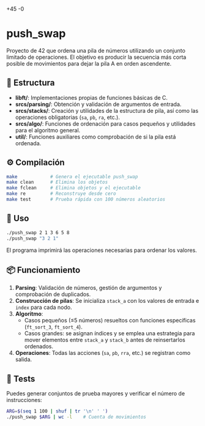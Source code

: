 +45
-0

# push_swap

Proyecto de 42 que ordena una pila de números utilizando un conjunto limitado de operaciones. El objetivo es producir la secuencia más corta posible de movimientos para dejar la pila A en orden ascendente.

## 🧱 Estructura

- **libft/**: Implementaciones propias de funciones básicas de C.
- **srcs/parsing/**: Obtención y validación de argumentos de entrada.
- **srcs/stacks/**: Creación y utilidades de la estructura de pila, así como las operaciones obligatorias (`sa`, `pb`, `ra`, etc.).
- **srcs/algo/**: Funciones de ordenación para casos pequeños y utilidades para el algoritmo general.
- **util/**: Funciones auxiliares como comprobación de si la pila está ordenada.

## ⚙️ Compilación

```bash
make            # Genera el ejecutable push_swap
make clean      # Elimina los objetos
make fclean     # Elimina objetos y el ejecutable
make re         # Reconstruye desde cero
make test       # Prueba rápida con 100 números aleatorios
```

## 🚀 Uso

```bash
./push_swap 2 1 3 6 5 8
./push_swap "3 2 1"
```

El programa imprimirá las operaciones necesarias para ordenar los valores.

## 📦 Funcionamiento

1. **Parsing**: Validación de números, gestión de argumentos y comprobación de duplicados.
2. **Construcción de pilas**: Se inicializa `stack_a` con los valores de entrada e `index` para cada nodo.
3. **Algoritmo**:
   - Casos pequeños (≤5 números) resueltos con funciones específicas (`ft_sort_3`, `ft_sort_4`).
   - Casos grandes: se asignan índices y se emplea una estrategia para mover elementos entre `stack_a` y `stack_b` antes de reinsertarlos ordenados.
4. **Operaciones**: Todas las acciones (`sa`, `pb`, `rra`, etc.) se registran como salida.

## 🧪 Tests

Puedes generar conjuntos de prueba mayores y verificar el número de instrucciones:

```bash
ARG=$(seq 1 100 | shuf | tr '\n' ' ')
./push_swap $ARG | wc -l    # Cuenta de movimientos
```
